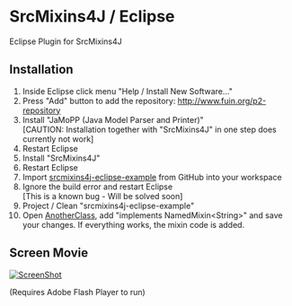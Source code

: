 SrcMixins4J / Eclipse
=====================

Eclipse Plugin for SrcMixins4J

Installation
------------

1. Inside Eclipse click menu "Help / Install New Software..."
2. Press "Add" button to add the repository: http://www.fuin.org/p2-repository
3. Install "JaMoPP (Java Model Parser and Printer)"  
   [CAUTION: Installation together with "SrcMixins4J" in one step does currently not work] 
4. Restart Eclipse
5. Install "SrcMixins4J"
6. Restart Eclipse
7. Import [srcmixins4j-eclipse-example](https://github.com/fuinorg/SrcMixins4J/tree/master/examples/srcmixins4j-eclipse-example) from GitHub into your workspace
8. Ignore the build error and restart Eclipse  
   [This is a known bug - Will be solved soon]
9. Project / Clean "srcmixins4j-eclipse-example"
10. Open [AnotherClass](https://github.com/fuinorg/SrcMixins4J/blob/master/examples/srcmixins4j-eclipse-example/src/org/fuin/srcmixins4j/test/AnotherClass.java), 
add "implements NamedMixin&lt;String&gt;" and save your changes. If everything works, the mixin code is added.

Screen Movie
------------

[![ScreenShot](https://raw.github.com/fuinorg/SrcMixins4J/master/eclipse/srcmixins4j-eclipse-example.jpg)](http://www.fuin.org/files/srcmixins4j-eclipse-example.swf)

(Requires Adobe Flash Player to run)
